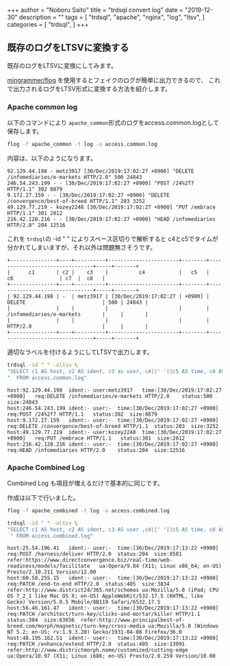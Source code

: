 +++
author = "Noboru Saito"
title = "trdsql convert log"
date = "2019-12-30"
description = ""
tags = [
    "trdsql",
    "apache",
    "nginx",
    "log",
    "ltsv",
]
categories = [
    "trdsql",
]
+++

## 既存のログをLTSVに変換する

既存のログをLTSVに変換にしてみます。

[mingrammer/flog](https://github.com/mingrammer/flog) を使用するとフェイクのログが簡単に出力できるので、
これで出力されるログをLTSV形式に変換する方法を紹介します。

### Apache common log

以下のコマンドにより `apache_common`形式のログをaccess.common.logとして保存します。

```sh
flog -f apache_common -t log -o access.common.log 
```

内容は、以下のようになります。

```
92.129.44.198 - metz3917 [30/Dec/2019:17:02:27 +0900] "DELETE /infomediaries/e-markets HTTP/2.0" 500 24843
246.54.243.199 - - [30/Dec/2019:17:02:27 +0900] "POST /24%2f7 HTTP/1.1" 302 8879
9.172.27.159 - - [30/Dec/2019:17:02:27 +0900] "DELETE /convergence/best-of-breed HTTP/1.1" 203 3252
49.129.77.219 - kozey2248 [30/Dec/2019:17:02:27 +0900] "PUT /embrace HTTP/1.1" 301 2812
216.42.120.216 - - [30/Dec/2019:17:02:27 +0900] "HEAD /infomediaries HTTP/2.0" 204 12516
```

これを `trdsql`の -id " " によりスペース区切りで解析すると c4とc5でタイムが分かれてしまいますが、それ以外は問題無さそうです。

```
+---------------+----+----------+-----------------------+--------+--------------------------------+-----+-------+
|      c1       | c2 |    c3    |          c4           |   c5   |               c6               | c7  |  c8   |
+---------------+----+----------+-----------------------+--------+--------------------------------+-----+-------+
| 92.129.44.198 | -  | metz3917 | [30/Dec/2019:17:02:27 | +0900] | DELETE                         | 500 | 24843 |
|               |    |          |                       |        | /infomediaries/e-markets       |     |       |
|               |    |          |                       |        | HTTP/2.0                       |     |       |
+---------------+----+----------+-----------------------+--------+--------------------------------+-----+-------+
```

適切なラベルを付けるようにしてLTSVで出力します。

```sh
trdsql -id " " -oltsv \
"SELECT c1 AS host, c2 AS ident, c3 as user, c4||' '||c5 AS time, c6 AS req, c7 AS status, c8 as size "\ 
"  FROM access.common.log"
```

```ltsv
host:92.129.44.198	ident:-	user:metz3917	time:[30/Dec/2019:17:02:27 +0900]	req:DELETE /infomediaries/e-markets HTTP/2.0	status:500	size:24843
host:246.54.243.199	ident:-	user:-	time:[30/Dec/2019:17:02:27 +0900]	req:POST /24%2f7 HTTP/1.1	status:302	size:8879
host:9.172.27.159	ident:-	user:-	time:[30/Dec/2019:17:02:27 +0900]	req:DELETE /convergence/best-of-breed HTTP/1.1	status:203	size:3252
host:49.129.77.219	ident:-	user:kozey2248	time:[30/Dec/2019:17:02:27 +0900]	req:PUT /embrace HTTP/1.1	status:301	size:2812
host:216.42.120.216	ident:-	user:-	time:[30/Dec/2019:17:02:27 +0900]	req:HEAD /infomediaries HTTP/2.0	status:204	size:12516
```

### Apache Combined Log

Combined Log も項目が増えるだけで基本的に同じです。

作成は以下で行いました。

```sh
flog -f apache_combined -t log -o access.combined.log
```

```sh
trdsql -id " " -oltsv \
"SELECT c1 AS host, c2 AS ident, c3 AS user ,c4||' '||c5 AS time, c6 AS req , c7 AS status, c8 AS size, c9 AS refer, c10 AS ua "\
 " FROM access.combined.log"
```

```ltsv
host:25.54.196.41	ident:-	user:-	time:[30/Dec/2019:17:13:22 +0900]	req:POST /harness/deliver HTTP/2.0	status:204	size:8501	refer:https://www.directconvergence.biz/real-time/web-readiness/models/facilitate	ua:Opera/9.84 (X11; Linux x86_64; en-US) Presto/2.10.211 Version/12.00
host:60.50.255.15	ident:-	user:-	time:[30/Dec/2019:17:13:22 +0900]	req:PATCH /end-to-end HTTP/2.0	status:405	size:3834	refer:http://www.district24/365.net/schemas	ua:Mozilla/5.0 (iPad; CPU OS 7_2_1 like Mac OS X; en-US) AppleWebKit/532.17.5 (KHTML, like Gecko) Version/5.0.5 Mobile/8B119 Safari/6532.17.5
host:56.46.161.47	ident:-	user:-	time:[30/Dec/2019:17:13:22 +0900]	req:PATCH /architect/turn-key/clicks-and-mortar/killer HTTP/1.1	status:304	size:63656	refer:http://www.principalbest-of-breed.com/morph/magnetic/turn-key/cross-media	ua:Mozilla/5.0 (Windows NT 5.2; en-US; rv:1.9.3.20) Gecko/1931-04-08 Firefox/36.0
host:48.195.162.51	ident:-	user:-	time:[30/Dec/2019:17:13:22 +0900]	req:PATCH /enhance/extend HTTP/2.0	status:405	size:13091	refer:http://www.districtmorph.name/customized/cutting-edge	ua:Opera/10.97 (X11; Linux i686; en-US) Presto/2.8.259 Version/10.00
````
